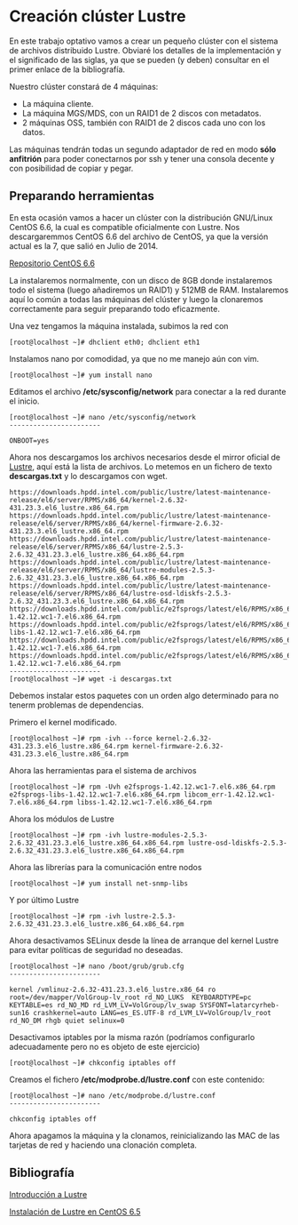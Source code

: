 # Creación clúster Lustre

En este trabajo optativo vamos a crear un pequeño clúster con el sistema de archivos distribuido Lustre. Obviaré los detalles de la implementación y el significado de las siglas, ya que se pueden (y deben) consultar en el primer enlace de la bibliografía.

Nuestro clúster constará de 4 máquinas:

- La máquina cliente.
- La máquina MGS/MDS, con un RAID1 de 2 discos con metadatos.
- 2 máquinas OSS, también con RAID1 de 2 discos cada uno con los datos.

Las máquinas tendrán todas un segundo adaptador de red en modo **sólo anfitrión** para poder conectarnos por ssh y tener una consola decente y con posibilidad de copiar y pegar.

## Preparando herramientas

En esta ocasión vamos a hacer un clúster con la distribución GNU/Linux CentOS 6.6, la cual es compatible oficialmente con Lustre. Nos descargaremmos CentOS 6.6 del archivo de CentOS, ya que la versión actual es la 7, que salió en Julio de 2014.

[Repositorio CentOS 6.6](http://isoredirect.centos.org/centos/6/isos/x86_64/)

La instalaremos normalmente, con un disco de 8GB donde instalaremos todo el sistema (luego añadiremos un RAID1) y 512MB de RAM. Instalaremos aquí lo común a todas las máquinas del clúster y luego la clonaremos correctamente para seguir preparando todo eficazmente.

Una vez tengamos la máquina instalada, subimos la red con

```
[root@localhost ~]# dhclient eth0; dhclient eth1
```

Instalamos nano por comodidad, ya que no me manejo aún con vim.

```
[root@localhost ~]# yum install nano
```

Editamos el archivo **/etc/sysconfig/network** para conectar a la red durante el inicio.

```
[root@localhost ~]# nano /etc/sysconfig/network
-----------------------

ONBOOT=yes
```

Ahora nos descargamos los archivos necesarios desde el mirror oficial de [Lustre](http://downloads.whamcloud.com/public/lustre/latest-maintenance-release/), aquí está la lista de archivos. Lo metemos en un fichero de texto **descargas.txt** y lo descargamos con wget.

```
https://downloads.hpdd.intel.com/public/lustre/latest-maintenance-release/el6/server/RPMS/x86_64/kernel-2.6.32-431.23.3.el6_lustre.x86_64.rpm
https://downloads.hpdd.intel.com/public/lustre/latest-maintenance-release/el6/server/RPMS/x86_64/kernel-firmware-2.6.32-431.23.3.el6_lustre.x86_64.rpm
https://downloads.hpdd.intel.com/public/lustre/latest-maintenance-release/el6/server/RPMS/x86_64/lustre-2.5.3-2.6.32_431.23.3.el6_lustre.x86_64.x86_64.rpm
https://downloads.hpdd.intel.com/public/lustre/latest-maintenance-release/el6/server/RPMS/x86_64/lustre-modules-2.5.3-2.6.32_431.23.3.el6_lustre.x86_64.x86_64.rpm
https://downloads.hpdd.intel.com/public/lustre/latest-maintenance-release/el6/server/RPMS/x86_64/lustre-osd-ldiskfs-2.5.3-2.6.32_431.23.3.el6_lustre.x86_64.x86_64.rpm
https://downloads.hpdd.intel.com/public/e2fsprogs/latest/el6/RPMS/x86_64/e2fsprogs-1.42.12.wc1-7.el6.x86_64.rpm
https://downloads.hpdd.intel.com/public/e2fsprogs/latest/el6/RPMS/x86_64/e2fsprogs-libs-1.42.12.wc1-7.el6.x86_64.rpm
https://downloads.hpdd.intel.com/public/e2fsprogs/latest/el6/RPMS/x86_64/libcom_err-1.42.12.wc1-7.el6.x86_64.rpm
https://downloads.hpdd.intel.com/public/e2fsprogs/latest/el6/RPMS/x86_64/libss-1.42.12.wc1-7.el6.x86_64.rpm
-----------------------
[root@localhost ~]# wget -i descargas.txt
```

Debemos instalar estos paquetes con un orden algo determinado para no tenerm problemas de dependencias.

Primero el kernel modificado.

```
[root@localhost ~]# rpm -ivh --force kernel-2.6.32-431.23.3.el6_lustre.x86_64.rpm kernel-firmware-2.6.32-431.23.3.el6_lustre.x86_64.rpm
```

Ahora las herramientas para el sistema de archivos

```
[root@localhost ~]# rpm -Uvh e2fsprogs-1.42.12.wc1-7.el6.x86_64.rpm e2fsprogs-libs-1.42.12.wc1-7.el6.x86_64.rpm libcom_err-1.42.12.wc1-7.el6.x86_64.rpm libss-1.42.12.wc1-7.el6.x86_64.rpm
```

Ahora los módulos de Lustre

```
[root@localhost ~]# rpm -ivh lustre-modules-2.5.3-2.6.32_431.23.3.el6_lustre.x86_64.x86_64.rpm lustre-osd-ldiskfs-2.5.3-2.6.32_431.23.3.el6_lustre.x86_64.x86_64.rpm
```

Ahora las librerías para la comunicación entre nodos

```
[root@localhost ~]# yum install net-snmp-libs
```

Y por último Lustre

```
[root@localhost ~]# rpm -ivh lustre-2.5.3-2.6.32_431.23.3.el6_lustre.x86_64.x86_64.rpm
```

Ahora desactivamos SELinux desde la línea de arranque del kernel Lustre para evitar políticas de seguridad no deseadas.

```
[root@localhost ~]# nano /boot/grub/grub.cfg
-----------------------

kernel /vmlinuz-2.6.32-431.23.3.el6_lustre.x86_64 ro root=/dev/mapper/VolGroup-lv_root rd_NO_LUKS  KEYBOARDTYPE=pc KEYTABLE=es rd_NO_MD rd_LVM_LV=VolGroup/lv_swap SYSFONT=latarcyrheb-sun16 crashkernel=auto LANG=es_ES.UTF-8 rd_LVM_LV=VolGroup/lv_root rd_NO_DM rhgb quiet selinux=0

```

Desactivamos iptables por la misma razón (podríamos configurarlo adecuadamente pero no es objeto de este ejercicio)

```
[root@localhost ~]# chkconfig iptables off
```

Creamos el fichero **/etc/modprobe.d/lustre.conf** con este contenido:

```
[root@localhost ~]# nano /etc/modprobe.d/lustre.conf
-----------------------

chkconfig iptables off
```

Ahora apagamos la máquina y la clonamos, reinicializando las MAC de las tarjetas de red y haciendo una clonación completa.


## Bibliografía

[Introducción a Lustre](http://www.systerminal.com/2014/07/21/introduccion-a-lustre/)

[Instalación de Lustre en CentOS 6.5](http://www.systerminal.com/2014/07/21/instalacion-de-lustre-en-centos-6-5/)

